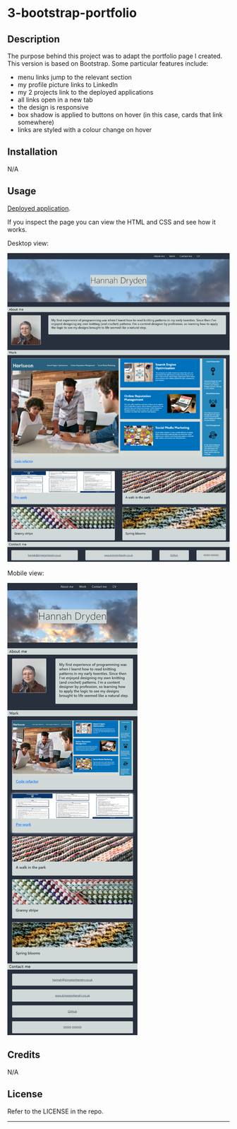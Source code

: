 # 3-bootstrap-portfolio
## Description

The purpose behind this project was to adapt the portfolio page I created. This version is based on Bootstrap. Some particular features include:
- menu links jump to the relevant section
- my profile picture links to LinkedIn
- my 2 projects link to the deployed applications
- all links open in a new tab
- the design is responsive
- box shadow is applied to buttons on hover (in this case, cards that link somewhere)
- links are styled with a colour change on hover

## Installation

N/A

## Usage

[Deployed application](https://hannah-kh.github.io/3-bootstrap-portfolio/).

If you inspect the page you can view the HTML and CSS and see how it works.

Desktop view:

![Screenshot of deployed page.](images/3DesktopView.png)

Mobile view:

![Screenshot of deployed page.](images/3MobileView.png)

## Credits

N/A

## License

Refer to the LICENSE in the repo.

---